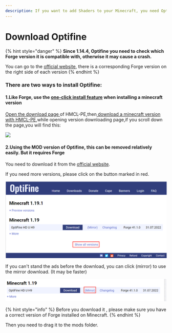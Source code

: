 ```yaml
---
description: If you want to add Shaders to your Minecraft, you need Optifine
---
```


# Download Optifine

{% hint style="danger" %}
**Since 1.14.4, Optifine you need to check which Forge version it is compatible with, otherwise it may cause a crash.**

You can go to the [official website](https://optifine.net/downloads), there is a corresponding Forge version on the right side of each version
{% endhint %}

### There are two ways to install Optifine:

#### 1.Like Forge, use the [one-click install feature](download-forge-fabric-liteloader.md) when installing a minecraft version

[Open the download page ](./#open-the-download-page-of-hmcl-pe)of HMCL-PE,then[ download a minecraft version with HMCL-PE](download-minecraft-with-hmcl-pe.md),while opening version downloading page,if you scroll down the page,you will find this:

![](../../.gitbook/assets/Screenshot\_2022-08-15-14-30-19-98\_d17cc25ab2657fb.jpg)

#### 2.Using the MOD version of Optifine, this can be removed relatively easily. But it requires Forge

You need to download it from the [official website](https://optifine.net/downloads).

If you need more versions, please click on the button marked in red.

![](../../.gitbook/assets/image.png)

If you can't stand the ads before the download, you can click (mirror) to use the mirror download. (It may be faster)

![](<../../.gitbook/assets/image (9).png>)

{% hint style="info" %}
Before you download it , please make sure you have a correct version of Forge installed on Minecraft.
{% endhint %}

Then you need to drag it to the mods folder.
